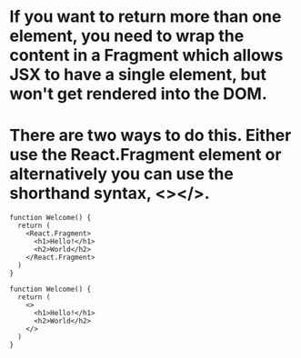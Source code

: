 # If you want to return more than one element, you need to wrap the content in a Fragment which allows JSX to have a single element, but won't get rendered into the DOM.

# There are two ways to do this. Either use the React.Fragment element or alternatively you can use the shorthand syntax, <></>.

```
function Welcome() {
  return (
    <React.Fragment>
      <h1>Hello!</h1>
      <h2>World</h2>
    </React.Fragment>
  )
}
```

```
function Welcome() {
  return (
    <>
      <h1>Hello!</h1>
      <h2>World</h2>
    </>
  )
}
```
